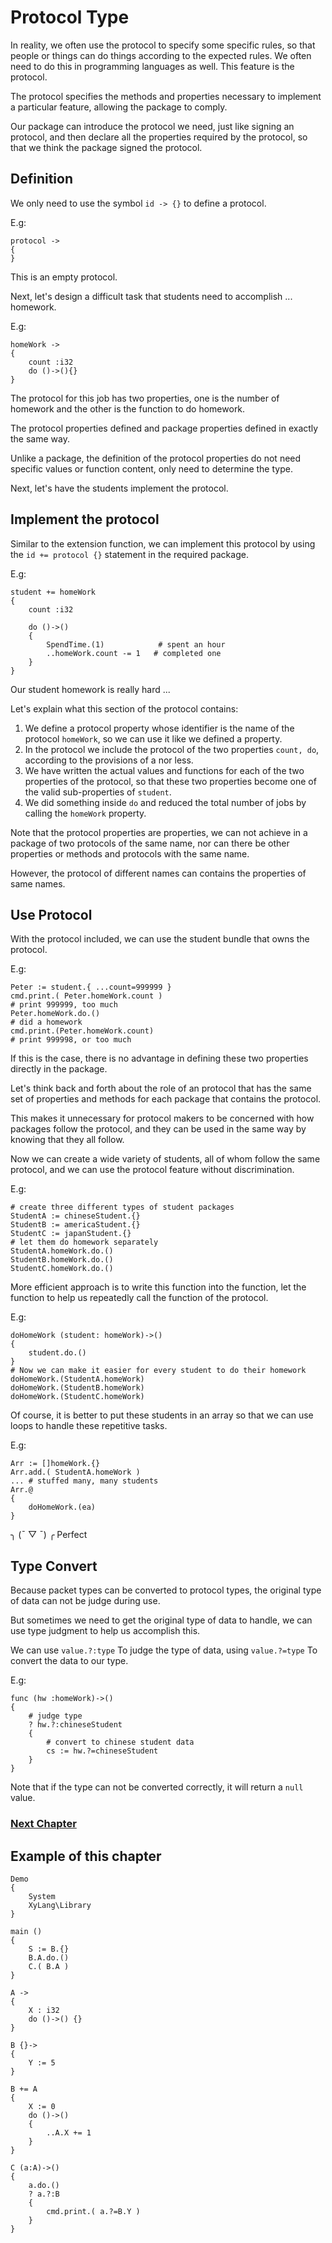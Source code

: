 # Protocol Type
In reality, we often use the protocol to specify some specific rules, so that people or things can do things according to the expected rules.
We often need to do this in programming languages as well. This feature is the protocol.

The protocol specifies the methods and properties necessary to implement a particular feature, allowing the package to comply.

Our package can introduce the protocol we need, just like signing an protocol, and then declare all the properties required by the protocol, so that we think the package signed the protocol.
## Definition
We only need to use the symbol `id -> {}` to define a protocol.

E.g:
```
protocol ->
{
}
```
This is an empty protocol.

Next, let's design a difficult task that students need to accomplish ... homework.

E.g:
```
homeWork ->
{
    count :i32
    do ()->(){}
}
```
The protocol for this job has two properties, one is the number of homework and the other is the function to do homework.

The protocol properties defined and package properties defined in exactly the same way.

Unlike a package, the definition of the protocol properties do not need specific values or function content, only need to determine the type.

Next, let's have the students implement the protocol.
## Implement the protocol
Similar to the extension function, we can implement this protocol by using the `id += protocol {}` statement in the required package.

E.g:
```
student += homeWork
{
    count :i32

    do ()->()
    {
        SpendTime.(1)            # spent an hour
        ..homeWork.count -= 1   # completed one
    }
}
```
Our student homework is really hard ...

Let's explain what this section of the protocol contains:
1. We define a protocol property whose identifier is the name of the protocol `homeWork`, so we can use it like we defined a property.
1. In the protocol we include the protocol of the two properties `count, do`, according to the provisions of a nor less.
1. We have written the actual values ​​and functions for each of the two properties of the protocol, so that these two properties become one of the valid sub-properties of `student`.
1. We did something inside `do` and reduced the total number of jobs by calling the `homeWork` property.

Note that the protocol properties are properties, we can not achieve in a package of two protocols of the same name, nor can there be other properties or methods and protocols with the same name. 

However, the protocol of different names can contains the properties of same names.

## Use Protocol
With the protocol included, we can use the student bundle that owns the protocol.

E.g:
```
Peter := student.{ ...count=999999 }
cmd.print.( Peter.homeWork.count )
# print 999999, too much
Peter.homeWork.do.()
# did a homework
cmd.print.(Peter.homeWork.count)
# print 999998, or too much
```
If this is the case, there is no advantage in defining these two properties directly in the package.

Let's think back and forth about the role of an protocol that has the same set of properties and methods for each package that contains the protocol.

This makes it unnecessary for protocol makers to be concerned with how packages follow the protocol, and they can be used in the same way by knowing that they all follow.

Now we can create a wide variety of students, all of whom follow the same protocol, and we can use the protocol feature without discrimination.

E.g:
```
# create three different types of student packages
StudentA := chineseStudent.{}
StudentB := americaStudent.{}
StudentC := japanStudent.{}
# let them do homework separately
StudentA.homeWork.do.()
StudentB.homeWork.do.()
StudentC.homeWork.do.()
```
More efficient approach is to write this function into the function, let the function to help us repeatedly call the function of the protocol.

E.g:
```
doHomeWork (student: homeWork)->()
{
    student.do.()
}
# Now we can make it easier for every student to do their homework
doHomeWork.(StudentA.homeWork)
doHomeWork.(StudentB.homeWork)
doHomeWork.(StudentC.homeWork)
```
Of course, it is better to put these students in an array so that we can use loops to handle these repetitive tasks.

E.g:
```
Arr := []homeWork.{}
Arr.add.( StudentA.homeWork )
... # stuffed many, many students
Arr.@
{
    doHomeWork.(ea)
}
```
╮ (¯ ▽ ¯) ╭
Perfect

## Type Convert
Because packet types can be converted to protocol types, the original type of data can not be judge during use.

But sometimes we need to get the original type of data to handle, we can use type judgment to help us accomplish this.

We can use `value.?:type` To judge the type of data, using `value.?=type` To convert the data to our type.

E.g:
```
func (hw :homeWork)->()
{
    # judge type
    ? hw.?:chineseStudent 
    {
        # convert to chinese student data
        cs := hw.?=chineseStudent
    }
}
```
Note that if the type can not be converted correctly, it will return a `null` value.

### [Next Chapter](enumeration-type.md)

## Example of this chapter
```
Demo
{
    System
    XyLang\Library
}

main ()
{
    S := B.{}
    B.A.do.()
    C.( B.A )
}

A ->
{
    X : i32
    do ()->() {}
}

B {}->
{
    Y := 5
}

B += A
{
    X := 0
    do ()->() 
    {
        ..A.X += 1
    }
}

C (a:A)->()
{
    a.do.()
    ? a.?:B 
    {
        cmd.print.( a.?=B.Y )
    }
}
```